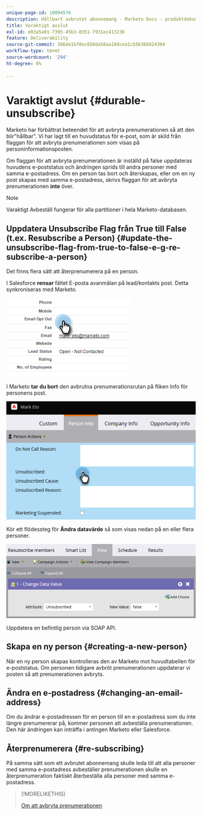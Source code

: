 ```yaml
---
unique-page-id: 10094576
description: Hållbart avbrutet abonnemang - Marketo Docs - produktdokumentation
title: Varaktigt avslut
exl-id: e03a5a01-7395-45b3-8351-7931ec413236
feature: Deliverability
source-git-commit: 366de1bf0ec858da50aa19dcea1cb5b36b624394
workflow-type: tm+mt
source-wordcount: '294'
ht-degree: 0%

---
```


# Varaktigt avslut {#durable-unsubscribe}

Marketo har förbättrat beteendet för att avbryta prenumerationen så att den blir&quot;hållbar&quot;. Vi har lagt till en huvudstatus för e-post, som är skild från flaggan för att avbryta prenumerationen som visas på personinformationsposten.

Om flaggan för att avbryta prenumerationen är inställd på false uppdateras huvudens e-poststatus och ändringen sprids till andra personer med samma e-postadress. Om en person tas bort och återskapas, eller om en ny post skapas med samma e-postadress, skrivs flaggan för att avbryta prenumerationen **inte** över.

>[!NOTE]
>
>Varaktigt Avbeställ fungerar för alla partitioner i hela Marketo-databasen.

## Uppdatera Unsubscribe Flag från True till False (t.ex. Resubscribe a Person) {#update-the-unsubscribe-flag-from-true-to-false-e-g-re-subscribe-a-person}

Det finns flera sätt att återprenumerera på en person.

I Salesforce **rensar** fältet E-posta avanmälan på lead/kontakts post. Detta synkroniseras med Marketo.

![Salesforce-skärm](assets/durable-unsubscribe-1.png)

I Marketo **tar du bort** den avbrutna prenumerationsrutan på fliken Info för personens post.

![Rensar prenumerationsrutan i en personpost](assets/durable-unsubscribe-2.png)

Kör ett flödessteg för **Ändra datavärde** så som visas nedan på en eller flera personer.

![Ändra flödessteg för datavärde](assets/durable-unsubscribe-3.png)

Uppdatera en befintlig person via SOAP API.

## Skapa en ny person {#creating-a-new-person}

När en ny person skapas kontrolleras den av Marketo mot huvudtabellen för e-poststatus. Om personen tidigare avbröt prenumerationen uppdaterar vi posten så att prenumerationen avbryts.

## Ändra en e-postadress {#changing-an-email-address}

Om du ändrar e-postadressen för en person till en e-postadress som du inte längre prenumererar på, kommer personen att avbeställa prenumerationen. Den här ändringen kan inträffa i antingen Marketo eller Salesforce.

## Återprenumerera {#re-subscribing}

På samma sätt som ett avbrutet abonnemang skulle leda till att alla personer med samma e-postadress avbeställer prenumerationen skulle en återprenumeration faktiskt återbeställa alla personer med samma e-postadress.

>[!MORELIKETHIS]
>
>[Om att avbryta prenumerationen](/help/marketo/product-docs/email-marketing/deliverability/understanding-unsubscribe.md)
